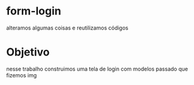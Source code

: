 # form-login
alteramos algumas coisas e reutilizamos códigos
# Objetivo
nesse trabalho construimos uma tela de login com modelos passado que fizemos
img